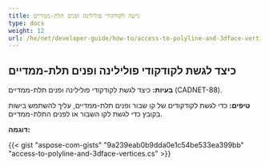 ```yaml
---
title: גישה לקודקודי פולילינה ופנים תלת-ממדיים
type: docs
weight: 12
url: /he/net/developer-guide/how-to/access-to-polyline-and-3dface-vertices/
---
```


## **כיצד לגשת לקודקודי פולילינה ופנים תלת-ממדיים**

**בעיות:** כיצד לגשת לקודקודי פולילינה ופנים תלת-ממדיים (CADNET-88).

**טיפים:** כדי לגשת לקודקודים של קו שבור ופנים תלת-ממדיים, עליך להשתמש בישות בקובץ כדי לגשת לקו השבור או לפנים התלת-ממדיים.

**דוגמה:**

{{< gist "aspose-com-gists" "9a239eab0b9dda0e1c54be533ea399bb" "access-to-polyline-and-3dface-vertices.cs" >}}
